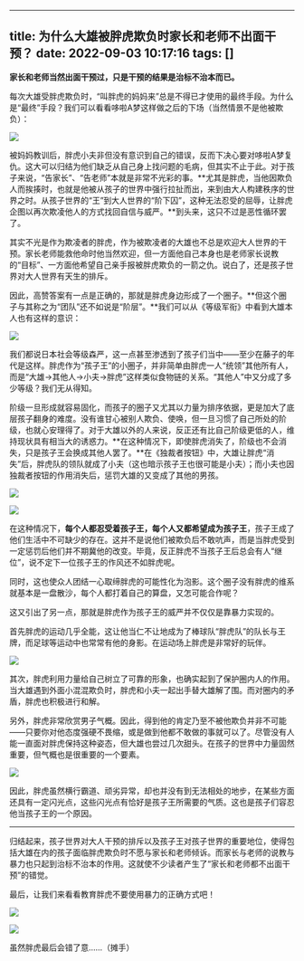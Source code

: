 
---
title: 为什么大雄被胖虎欺负时家长和老师不出面干预？
date: 2022-09-03 10:17:16
tags: []
---


**家长和老师当然出面干预过，只是干预的结果是治标不治本而已。**

每次大雄受胖虎欺负时，“叫胖虎的妈妈来”总是不得已才使用的最终手段。为什么是“最终”手段？我们可以看看哆啦A梦这样做之后的下场（当然情景不是他被欺负）：

![](https://pica.zhimg.com/80/v2-2376992a8123a4743c185e1bb7965c25_1440w.jpg?source=1940ef5c)

被妈妈教训后，胖虎小夫非但没有意识到自己的错误，反而下决心要对哆啦A梦复仇。这大可以归结为他们缺乏从自己身上找问题的毛病，但其实不止于此。对于孩子来说，“告家长”、“告老师”本就是非常不光彩的事。**尤其是胖虎，当他因欺负人而挨揍时，也就是他被从孩子的世界中强行拉扯而出，来到由大人构建秩序的世界之时。从孩子世界的“王”到大人世界的“阶下囚”，这种无法忍受的屈辱，让胖虎企图以再次欺凌他人的方式找回自信与威严。**到头来，这只不过是恶性循环罢了。

其实不光是作为欺凌者的胖虎，作为被欺凌者的大雄也不总是欢迎大人世界的干预。家长老师能救他命时他当然欢迎，但一方面他自己本身也是老师家长说教的“目标”、一方面他希望自己亲手报被胖虎欺负的一箭之仇。说白了，还是孩子世界对大人世界有天生的排斥。
</br>

因此，高赞答案有一点是正确的，那就是胖虎身边形成了一个圈子。**但这个圈子与其称之为“团队”还不如说是“阶层”。**我们可以从《等级军衔》中看到大雄本人也有这样的意识：

![](https://pica.zhimg.com/80/v2-9ae3e00a316a9e48b45fb0e1e0443be9_1440w.jpg?source=1940ef5c)

我们都说日本社会等级森严，这一点甚至渗透到了孩子们当中——至少在藤子的年代是这样。胖虎作为“孩子王”的小圈子，并非简单由胖虎一人“统领”其他所有人，而是“大雄->其他人->小夫->胖虎”这样类似食物链的关系。“其他人”中又分成了多少等级？我们无从得知。

阶级一旦形成就容易固化，而孩子的圈子又尤其以力量为排序依据，更是加大了底层孩子翻身的难度。没有谁甘心被别人欺负、使唤，但一旦习惯了自己所处的阶级，也就心安理得了。对于大雄以外的人来说，反正还有比自己阶级更低的人，维持现状具有相当大的诱惑力。**在这种情况下，即使胖虎消失了，阶级也不会消失，只是孩子王会换成其他人罢了。**在《独裁者按钮》中，大雄让胖虎“消失”后，胖虎队的领队就成了小夫（这也暗示孩子王也很可能是小夫）；而小夫也因独裁者按钮的作用消失后，惩罚大雄的又变成了其他的男孩。

![](https://pic4.zhimg.com/80/v2-489a671afe409e8768fe60b782dc23c0_1440w.jpg?source=1940ef5c)

![](https://pic1.zhimg.com/80/v2-3859cceeea3dfcff2acb8a6630033a8b_1440w.jpg?source=1940ef5c)

在这种情况下，**每个人都忍受着孩子王，每个人又都希望成为孩子王**，孩子王成了他们生活中不可缺少的存在。这并不是说他们被欺负后不敢吭声，而是当胖虎受到一定惩罚后他们并不期冀他的改变。毕竟，反正胖虎不当孩子王后总会有人“继位”，说不定下一位孩子王的作风还不如胖虎呢。

同时，这也使众人团结一心取缔胖虎的可能性化为泡影。这个圈子没有胖虎的维系就基本是一盘散沙，每个人都打着自己的算盘，又怎可能合作呢？
</br>

这又引出了另一点，那就是胖虎作为孩子王的威严并不仅仅是靠暴力实现的。

首先胖虎的运动几乎全能，这让他当仁不让地成为了棒球队“胖虎队”的队长与王牌，而足球等运动中也常常有他的身影。在运动场上胖虎是非常好的玩伴。

![](https://picx.zhimg.com/80/v2-acf30efc4aeebaa538955ded3d083a2e_1440w.jpg?source=1940ef5c)

其次，胖虎利用力量给自己树立了可靠的形象，也确实起到了保护圈内人的作用。当大雄遇到外面小混混欺负时，胖虎和小夫一起出手替大雄解了围。而对圈内的矛盾，胖虎也积极进行和解。

另外，胖虎非常欣赏男子气概。因此，得到他的肯定乃至不被他欺负并非不可能——只要你对他态度强硬不畏缩，或是做到他都不敢做的事就可以了。尽管没有人能一直面对胖虎保持这种姿态，但大雄也尝过几次甜头。在孩子的世界中力量固然重要，但气概也是很重要的一个要素。

![](https://pica.zhimg.com/80/v2-414d4ded29735604f50c0264efe2b74f_1440w.jpg?source=1940ef5c)

因此，胖虎虽然横行霸道、顽劣异常，却也并没有到无法相处的地步，在某些方面还具有一定闪光点，这些闪光点有恰好是孩子王所需要的气质。这也是孩子们容忍他当孩子王的一个原因。

---

归结起来，孩子世界对大人干预的排斥以及孩子王对孩子世界的重要地位，使得包括大雄在内的孩子面临胖虎欺负时不愿与家长和老师倾诉。而家长与老师的说教与暴力也只起到治标不治本的作用。这就使不少读者产生了“家长和老师都不出面干预”的错觉。

最后，让我们来看看教育胖虎不要使用暴力的正确方式吧！

![](https://picx.zhimg.com/80/v2-c2157a36ca7e8eff856a6aefab799277_1440w.jpg?source=1940ef5c)

![](https://pic2.zhimg.com/80/v2-9020ecebc2ae01a7f4d87c60a58056a8_1440w.jpg?source=1940ef5c)

虽然胖虎最后会错了意……（摊手）